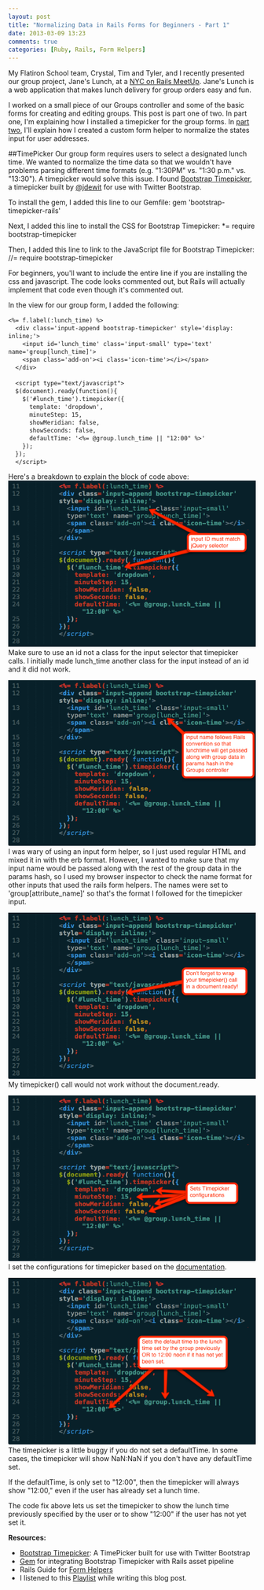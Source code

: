 ```yaml
---
layout: post
title: "Normalizing Data in Rails Forms for Beginners - Part 1"
date: 2013-03-09 13:23
comments: true
categories: [Ruby, Rails, Form Helpers]
---
```


My Flatiron School team, Crystal, Tim and Tyler, and I recently presented our group project, Jane's Lunch, at a [NYC on Rails MeetUp](http://www.meetup.com/nyc-on-rails/). Jane's Lunch is a web application that makes lunch delivery for group orders easy and fun.

I worked on a small piece of our Groups controller and some of the basic forms for creating and editing groups. This post is part one of two. In part one, I'm explaining how I installed a timepicker for the group forms. In [part two](/blog/2013/03/09/normalizing-data-in-rails-forms-for-beginners-part-2/), I'll explain how I created a custom form helper to normalize the states input for user addresses.

<!-- more -->

##TimePicker
Our group form requires users to select a designated lunch time. We wanted to normalize the time data so that we wouldn't have problems parsing different time formats (e.g. "1:30PM" vs. "1:30 p.m." vs. "13:30"). A timepicker would solve this issue. I found [Bootstrap Timepicker](http://jdewit.github.com/bootstrap-timepicker/), a timepicker built by [@jdewit](https://github.com/jdewit/bootstrap-timepicker) for use with Twitter Bootstrap.

To install the gem, I added this line to our Gemfile:
    gem 'bootstrap-timepicker-rails'

Next, I added this line to install the CSS for Bootstrap Timepicker:
     *= require bootstrap-timepicker

Then, I added this line to link to the JavaScript file for Bootstrap Timepicker:
    //= require bootstrap-timepicker

For beginners, you'll want to include the entire line if you are installing the css and javascript. The code looks commented out, but Rails will actually implement that code even though it's commented out.

In the view for our group form, I added the following:

    <%= f.label(:lunch_time) %>
      <div class='input-append bootstrap-timepicker' style='display: inline;'>
        <input id='lunch_time' class='input-small' type='text' name='group[lunch_time]'>
        <span class='add-on'><i class='icon-time'></i></span>
      </div>

      <script type="text/javascript">
      $(document).ready(function(){
        $('#lunch_time').timepicker({
          template: 'dropdown',
          minuteStep: 15,
          showMeridian: false,
          showSeconds: false,
          defaultTime: '<%= @group.lunch_time || "12:00" %>'
        });
      });
      </script> 

Here's a breakdown to explain the block of code above:
![Timepicker Code ](/images/timepicker-step1.png "Bootstrap Timepicker Code Implementation Example")
Make sure to use an id not a class for the input selector that timepicker calls. I initially made lunch_time another class for the input instead of an id and it did not work.

![Timepicker Code ](/images/timepicker-step2.png "Bootstrap Timepicker Code Implementation Example")
I was wary of using an input form helper, so I just used regular HTML and mixed it in with the erb format. However, I wanted to make sure that my input name would be passed along with the rest of the group data in the params hash, so I used my browser inspector to check the name format for other inputs that used the rails form helpers. The names were set to 'group[attribute_name]' so that's the format I followed for the timepicker input.

![Timepicker Code ](/images/timepicker-step3.png "Bootstrap Timepicker Code Implementation Example")
My timepicker() call would not work without the document.ready.

![Timepicker Code ](/images/timepicker-step4.png "Bootstrap Timepicker Code Implementation Example")
I set the configurations for timepicker based on the [documentation](http://jdewit.github.com/bootstrap-timepicker/).

![Timepicker Code ](/images/timepicker-step5.png "Bootstrap Timepicker Code Implementation Example")
The timepicker is a little buggy if you do not set a defaultTime. In some cases, the timepicker will show NaN:NaN if you don't have any defaultTime set. 

If the defaultTime, is only set to "12:00", then the timepicker will always show "12:00," even if the user has already set a lunch time. 

The code fix above lets us set the timepicker to show the lunch time previously specified by the user or to show "12:00" if the user has not yet set it.

**Resources:**

+ [Bootstrap Timepicker](http://jdewit.github.com/bootstrap-timepicker/): A TimePicker built for use with Twitter Bootstrap
+ [Gem](https://github.com/tispratik/bootstrap-timepicker-rails) for integrating Bootstrap Timepicker with Rails asset pipeline
+ Rails Guide for [Form Helpers](http://guides.rubyonrails.org/form_helpers.html)
+ I listened to this [Playlist](https://soundcloud.com/strangemachinemusic/sets/cool-2013) while writing this blog post.
